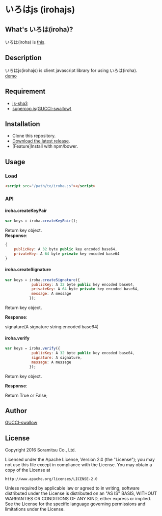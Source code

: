 # いろはjs (irohajs)  

## What's いろは(iroha)?  
いろは(iroha) is [this](https://github.com/soramitsu/iroha).

## Description  
いろはjs(irohajs) is client javascript library for using いろは(iroha).  
[demo](https://soramitsu.github.io/iroha-javascript/)

## Requirement  
* [js-sha3](https://github.com/emn178/js-sha3)
* [supercop.js(GUCCI-swallow)](https://github.com/GUCCI-swallow/supercop.js)

## Installation  
*  Clone this repository.
*  [Download the latest release]().
*  [Feature]Install with npm/bower.

## Usage
### Load

```html
<script src="/path/to/iroha.js"></script>
```

### API
#### iroha.createKeyPair

```js
var keys = iroha.createKeyPair();
```

Return key object.  
**Response**:

```js
{
	publicKey: A 32 byte public key encoded base64,
	privateKey: A 64 byte private key encoded base64
}
```
#### iroha.createSignature

```js
var keys = iroha.createSignature({
            publicKey: A 32 byte public key encoded base64,
            privateKey: A 64 byte private key encoded base64,
            message: A message
           });
```



Return key object.  

**Response**:

signature(A signature string  encoded base64)  

#### iroha.verify

```js
var keys = iroha.verify({
            publicKey: A 32 byte public key encoded base64,
            signature: A signature,
            message: A message
           });
```


Return key object.  

**Response**:

Return True or False;

## Author  
[GUCCI-swallow](https://github.com/GUCCI-swallow)

## License

Copyright 2016 Soramitsu Co., Ltd.

Licensed under the Apache License, Version 2.0 (the "License");
you may not use this file except in compliance with the License.
You may obtain a copy of the License at

    http://www.apache.org/licenses/LICENSE-2.0

Unless required by applicable law or agreed to in writing, software
distributed under the License is distributed on an "AS IS" BASIS,
WITHOUT WARRANTIES OR CONDITIONS OF ANY KIND, either express or implied.
See the License for the specific language governing permissions and
limitations under the License.
